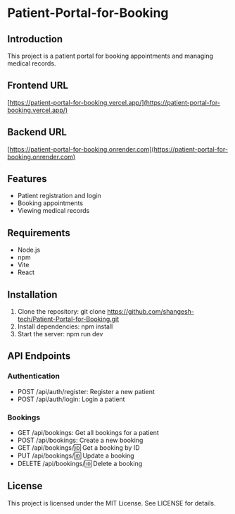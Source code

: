 # Patient-Portal-for-Booking
## Introduction
This project is a patient portal for booking appointments and managing medical records.

## Frontend URL

[https://patient-portal-for-booking.vercel.app/](https://patient-portal-for-booking.vercel.app/)

## Backend URL

[https://patient-portal-for-booking.onrender.com](https://patient-portal-for-booking.onrender.com)

## Features
* Patient registration and login
* Booking appointments
* Viewing medical records
## Requirements
* Node.js
* npm
* Vite
* React
## Installation
1. Clone the repository: git clone https://github.com/shangesh-tech/Patient-Portal-for-Booking.git
2. Install dependencies: npm install
3. Start the server: npm run dev
## API Endpoints
### Authentication
* POST /api/auth/register: Register a new patient
* POST /api/auth/login: Login a patient
### Bookings
* GET /api/bookings: Get all bookings for a patient
* POST /api/bookings: Create a new booking
* GET /api/bookings/:id: Get a booking by ID
* PUT /api/bookings/:id: Update a booking
* DELETE /api/bookings/:id: Delete a booking

## License
This project is licensed under the MIT License. See LICENSE for details.



